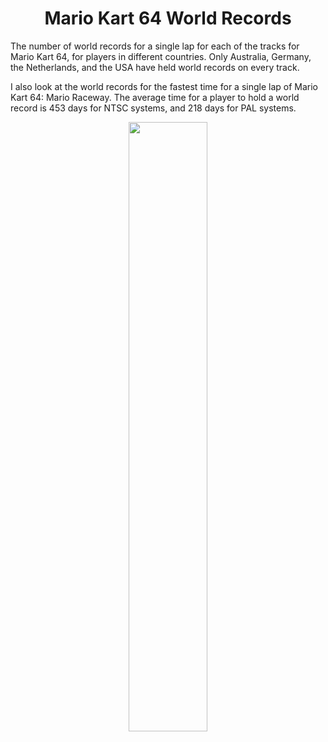 <h1 align="center">
Mario Kart 64 World Records </h1>
The number of world records for a single lap for each of the tracks for Mario Kart 64, for players in different countries. Only Australia, Germany, the Netherlands, and the USA have held world records on every track. 

I also look at the world records for the fastest time for a single lap of Mario Kart 64: Mario Raceway. The average time for a player to hold a world record is 453 days for NTSC systems, and 218 days for PAL systems.

<p align="center">
  <img src="https://github.com/nrennie/tidytuesday/blob/main/2021/25-05-2021/25052021.jpg?raw=true" width="50%">
    </p>